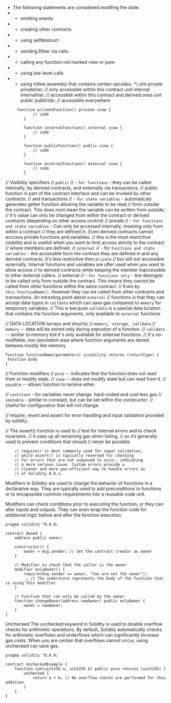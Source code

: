  * The following statements are considered modifing the state.
 * - emitting events.
 * - creating other contracts
 * - using selfdestruct
 * - sending Ether via calls.
 * - calling any function not marked view or pure
 * - using low-level calls
 * - using inlline assembly that contains certain opcodes.
 */
uint private privateVar;   // only accessible within this contract
uint internal internalVar; // accessible within this contract and derived ones
uint public publicVar;     // accessible everywhere
```solidity
     function privateFunction() private view {
            // code
        }

        function internalFunction() internal view {
            // code
        }

        function publicFunction() public view {
            // code
        }

        function externalFunction() external view {
            // code
        }
```
// Visibility specifiers
// `public`
//  - `for functions` - they can be called internally, by derived contracts, and externally via transactions.
//                      public function is part of the contract interface and can be invoked by other contracts.
//                      and transactions
//  - `for state variables` - automaticaly generates getter function allowing the variable to be read
//                              form outside the contract. This does noot mean the variable can be written from outside;
//                                it's value can only be changed from within the contract or derived contracts (depending on other access control)
// private
//  - `for functions and state variables` - Can only be accessed internally, meaning only from within a contract
//                                          they are defined in. Even derived contracts cannot acccess private functions and variables.
//                                              this is the most restrictive visibility and is usefull when you want to limit access strictly to the contract
//                                                  where members are defined.
// `internal`
//  - for `functions and state variables` - Are accessible form the contract they are defined in and any derived contracts. It's less restrictive then `private`
//                                          but still not accessible externally. Internal functions and variables are ofter used when you want to allow access
//                                              to derived contracts while keeping the member inaccessible to other external callers.
// external
//  - `for functions only`  - Are desinged to be called only from outside the contract. This means they cannot be called from other functions within the same contract.
//                             Even by `this.functionName()`. However they can be called from other contracts and transactions. An intresting point about `external`
//                              functions is that they can accept data types in `calldata` which can save gas compared to `memory` for temporary variables.
//                              This is because `calldata` is a special data location that contains the function arguments, only available to `external` functions

// DATA LOCATION (arrays and structs)
// `memory, storage, calldata`
// `memory` -- data will be stored only during execution of a function.
// `calldata` -- similar to memory but it's only available for external functions.
// It's no-nodifable, non-persistent area where function arguments are stored. behaves mostly like memory
```solidity
function functionName(parameters) visibility returns (returnType) {
 Function body
}
```
// Function modifiers
// `pure` -- indicates that the function does not read from or modify state.
// `view`  -- does not modify state but can read from it.
// `payable` -- allows function to receive ether.

// `contstant` - for variables never change. hard-coded and cost less gas
// `imutable` - similar to constant, but can be set within the constructor.
// Useful for configuration that will not change.




// require, revert and assert for error handling and input validation provided by solidity.

 //     The assert() function is used to
        // test for internal errors and to check invariants.
        // It uses up all remaining gas when failing,
        // so it’s generally used to prevent conditions that should
        // never be possible.

        // require() is most commonly used for input validation,
        // while assert() is typically reserved for checking
        // for errors that are not supposed to occur, indicating
        // a more serious issue. Custom errors provide a
        // cleaner and more gas-efficient way to handle errors as
        // of Solidity 0.8.x.

Modifiers in Solidity are used to change the behavior of functions in a declarative way. They are typically used to add preconditions to functions or to encapsulate common requirements into a reusable code unit.

Modifiers can check conditions prior to executing the function, or they can alter inputs and outputs. They can even wrap the function code for additional logic before and after the function execution.

```solidity
pragma solidity ^0.8.0;

contract Owned {
    address public owner;

    constructor() {
        owner = msg.sender; // Set the contract creator as owner
    }

    // Modifier to check that the caller is the owner
    modifier onlyOwner() {
        require(msg.sender == owner, "You are not the owner");
        _; // The underscore represents the body of the function that is using this modifier
    }

    // Function that can only be called by the owner
    function changeOwner(address newOwner) public onlyOwner {
        owner = newOwner;
    }
}
```

Unchecked
The unchecked keyword in Solidity is used to disable overflow checks for arithmetic operations. By default, Solidity automatically checks for arithmetic overflows and underflows which can significantly increase gas costs. When you are certain that overflows cannot occur, using unchecked can save gas.

```solidity
pragma solidity ^0.8.0;

contract UncheckedExample {
    function sum(uint256 a, uint256 b) public pure returns (uint256) {
        unchecked {
            return a + b; // No overflow checks are performed for this addition
        }
    }
}
```

